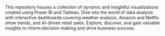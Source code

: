 This repository houses a collection of dynamic and insightful visualizations created using Power BI and Tableau. Dive into the world of data analysis with interactive dashboards covering weather analysis, Amazon and Netflix show trends, and AI-driven retail sales. Explore, discover, and gain valuable insights to inform decision-making and drive business success. 
